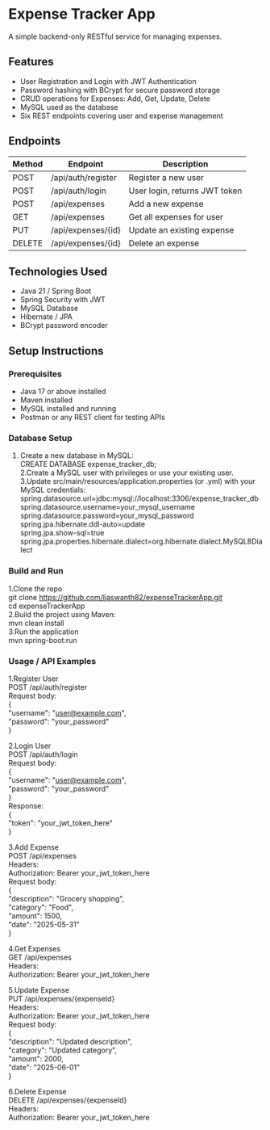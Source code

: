 # Expense Tracker App

A simple backend-only RESTful service for managing expenses.

## Features

- User Registration and Login with JWT Authentication  
- Password hashing with BCrypt for secure password storage  
- CRUD operations for Expenses: Add, Get, Update, Delete  
- MySQL used as the database  
- Six REST endpoints covering user and expense management  

## Endpoints

| Method | Endpoint           | Description                   |
|--------|--------------------|-------------------------------|
| POST   | /api/auth/register | Register a new user            |
| POST   | /api/auth/login    | User login, returns JWT token |
| POST   | /api/expenses      | Add a new expense             |
| GET    | /api/expenses      | Get all expenses for user     |
| PUT    | /api/expenses/{id} | Update an existing expense    |
| DELETE | /api/expenses/{id} | Delete an expense             |

## Technologies Used

- Java 21 / Spring Boot  
- Spring Security with JWT  
- MySQL Database  
- Hibernate / JPA  
- BCrypt password encoder  

## Setup Instructions

### Prerequisites

- Java 17 or above installed  
- Maven installed  
- MySQL installed and running  
- Postman or any REST client for testing APIs

### Database Setup  

  1. Create a new database in MySQL:  
  CREATE DATABASE expense_tracker_db;  
2.Create a MySQL user with privileges or use your existing user.  
3.Update src/main/resources/application.properties (or .yml) with your MySQL credentials:  
  spring.datasource.url=jdbc:mysql://localhost:3306/expense_tracker_db  
  spring.datasource.username=your_mysql_username  
  spring.datasource.password=your_mysql_password  
  spring.jpa.hibernate.ddl-auto=update  
  spring.jpa.show-sql=true  
  spring.jpa.properties.hibernate.dialect=org.hibernate.dialect.MySQL8Dialect  


### Build and Run  
1.Clone the repo   
   git clone https://github.com/Ijaswanth82/expenseTrackerApp.git  
   cd expenseTrackerApp  
2.Build the project using Maven:  
   mvn clean install  
3.Run the application  
   mvn spring-boot:run  


### Usage / API Examples  
1.Register User  
POST /api/auth/register  
Request body:  
{  
  "username": "user@example.com",  
  "password": "your_password"  
}  


2.Login User  
POST /api/auth/login  
Request body:  
{  
  "username": "user@example.com",  
  "password": "your_password"  
}  
Response:  
{  
  "token": "your_jwt_token_here"  
}  


3.Add Expense  
POST /api/expenses  
Headers:  
Authorization: Bearer your_jwt_token_here  
Request body:  
{  
  "description": "Grocery shopping",  
  "category": "Food",  
  "amount": 1500,  
  "date": "2025-05-31"  
}  


4.Get Expenses  
GET /api/expenses  
Headers:  
Authorization: Bearer your_jwt_token_here  


5.Update Expense  
PUT /api/expenses/{expenseId}  
Headers:  
Authorization: Bearer your_jwt_token_here  
Request body:  
{  
  "description": "Updated description",  
  "category": "Updated category",  
  "amount": 2000,  
  "date": "2025-06-01"  
}  


6.Delete Expense  
DELETE /api/expenses/{expenseId}  
Headers:  
Authorization: Bearer your_jwt_token_here  


